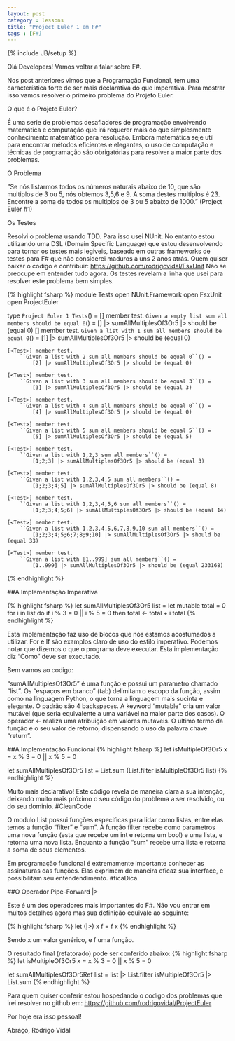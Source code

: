 ```yaml
---
layout: post
category : lessons
title: "Project Euler 1 em F#"
tags : [F#]
---
```

{% include JB/setup %}

Olá Developers! Vamos voltar a falar sobre F#.

Nos post anteriores vimos que a Programação Funcional, tem uma característica forte de ser mais declarativa do que imperativa. Para mostrar isso vamos resolver o primeiro problema do Projeto Euler.

O que é o Projeto Euler?

É uma serie de problemas desafiadores de programação envolvendo matemática e computação que irá requerer mais do que simplesmente conhecimento matemático para resolução. Embora matemática seje util para encontrar métodos eficientes e elegantes, o uso de computação e técnicas de programação são obrigatórias para resolver a maior parte dos problemas.

O Problema


”Se nós listarmos todos os números naturais abaixo de 10, que são multiplos de 3 ou 5, nós obtemos 3,5,6 e 9. A soma destes multiplos é 23.
Encontre a soma de todos os multiplos de 3 ou 5 abaixo de 1000.”  (Project Euler #1)


Os Testes

Resolvi o problema usando TDD. Para isso usei NUnit. No entanto estou utilizando uma DSL (Domain Specific Language) que estou desenvolvendo para tornar os testes mais legiveis, baseado em outras frameworks de testes para F# que não considerei maduros a uns 2 anos atrás. Quem quiser baixar o codigo e contribuir: https://github.com/rodrigovidal/FsxUnit Não se preocupe em entender tudo agora. Os testes revelam a linha que usei para resolver este problema bem simples.


{% highlight fsharp %}
module Tests
open NUnit.Framework
open FsxUnit
open ProjectEuler

type ``Project Euler 1 Tests``() = 
    [<Test>] member test.
        ``Given a empty list sum all members should be equal 0``() =
            [] |> sumAllMultiplesOf3Or5 |> should be (equal 0)
    [<Test>] member test.
        ``Given a list with 1 sum all members should be equal 0``() =
            [1] |> sumAllMultiplesOf3Or5 |> should be (equal 0)

    [<Test>] member test.
        ``Given a list with 2 sum all members should be equal 0``() =
            [2] |> sumAllMultiplesOf3Or5 |> should be (equal 0)
    
    [<Test>] member test.
        ``Given a list with 3 sum all members should be equal 3``() =
            [3] |> sumAllMultiplesOf3Or5 |> should be (equal 3)
    
    [<Test>] member test.
        ``Given a list with 4 sum all members should be equal 0``() =
            [4] |> sumAllMultiplesOf3Or5 |> should be (equal 0)

    [<Test>] member test.
        ``Given a list with 5 sum all members should be equal 5``() =
            [5] |> sumAllMultiplesOf3Or5 |> should be (equal 5)

    [<Test>] member test.
        ``Given a list with 1,2,3 sum all members``() =
            [1;2;3] |> sumAllMultiplesOf3Or5 |> should be (equal 3)

    [<Test>] member test.
        ``Given a list with 1,2,3,4,5 sum all members``() =
            [1;2;3;4;5] |> sumAllMultiplesOf3Or5 |> should be (equal 8)

    [<Test>] member test.
        ``Given a list with 1,2,3,4,5,6 sum all members``() =
            [1;2;3;4;5;6] |> sumAllMultiplesOf3Or5 |> should be (equal 14)

    [<Test>] member test.
        ``Given a list with 1,2,3,4,5,6,7,8,9,10 sum all members``() =
            [1;2;3;4;5;6;7;8;9;10] |> sumAllMultiplesOf3Or5 |> should be (equal 33)

    [<Test>] member test.
        ``Given a list with [1..999] sum all members``() =
            [1..999] |> sumAllMultiplesOf3Or5 |> should be (equal 233168)
{% endhighlight %}

##A Implementação Imperativa

{% highlight fsharp %}
let sumAllMultiplesOf3Or5 list = 
    let mutable total = 0
    for i in list do
        if i % 3 = 0 || i % 5 = 0 then
            total <- total + i
    total
{% endhighlight %}

Esta implementação faz uso de blocos que nós estamos acostumados a utilizar. For e If são examplos claro de uso do estilo imperativo. Podemos notar que dizemos o que o programa deve executar. Esta implementação diz “Como” deve ser executado.

Bem vamos ao codigo:

“sumAllMultiplesOf3Or5” é uma função e possui um parametro chamado “list”.
Os “espaços em branco” (tab) delimitam o escopo da função, assim como na linguagem Python, o que torna a linguagem mais sucinta e elegante. O padrão são 4 backspaces.
A keyword “mutable” cria um valor mutável (que seria equivalente a uma variável na maior parte dos casos).
O operador <- realiza uma atribuição em valores mutáveis.
O ultimo termo da função é o seu valor de retorno, dispensando o uso da palavra chave “return”.

##A Implementação Funcional
{% highlight fsharp %}
let isMultipleOf3Or5 x = x % 3 = 0 || x % 5 = 0

let sumAllMultiplesOf3Or5 list = List.sum (List.filter isMultipleOf3Or5 list)
{% endhighlight %}

Muito mais declarativo! Este código revela de maneira clara a sua intenção, deixando muito mais próximo o seu código do problema a ser resolvido, ou do seu dominio. #CleanCode

O modulo List possui funções especificas para lidar como listas, entre elas temos a função “filter” e “sum”. A função filter recebe como parametros uma nova função (esta que recebe um int e retorna um bool) e uma lista, e retorna uma nova lista. Enquanto a função “sum” recebe uma lista e retorna a soma de seus elementos.

Em programação funcional é extremamente importante conhecer as assinaturas das funções. Elas exprimem de maneira eficaz sua interface, e possibilitam seu entendendimento. #ficaDica.


##O Operador Pipe-Forward |>

Este é um dos operadores mais importantes do F#. Não vou entrar em muitos detalhes agora mas sua definição equivale ao seguinte:

{% highlight fsharp %}
let (|>) x f = f x
{% endhighlight %}

Sendo x um valor genérico, e f uma função.

O resultado final (refatorado) pode ser conferido abaixo:
{% highlight fsharp %}
let isMultipleOf3Or5 x = x % 3 = 0 || x % 5 = 0

let sumAllMultiplesOf3Or5Ref list = 
    list |> List.filter isMultipleOf3Or5 
         |> List.sum
{% endhighlight %}

Para quem quiser conferir estou hospedando o codigo dos problemas que irei resolver no github em: https://github.com/rodrigovidal/ProjectEuler

Por hoje era isso pessoal!

Abraço,
Rodrigo Vidal